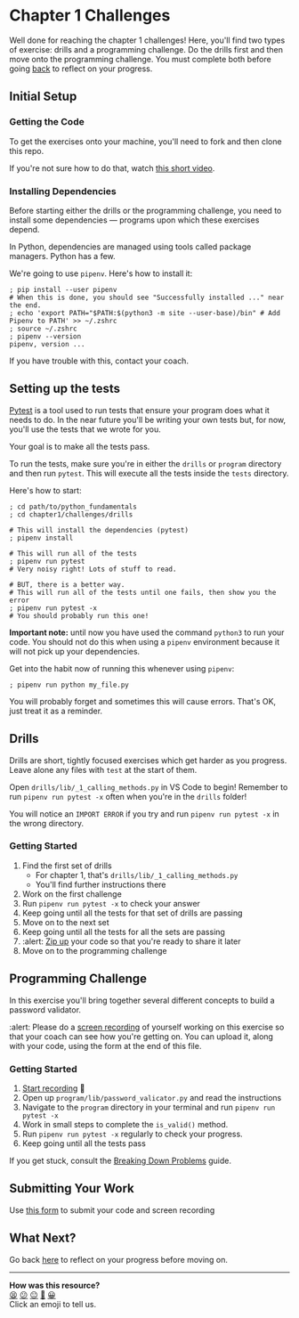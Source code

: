 # Chapter 1 Challenges

Well done for reaching the chapter 1 challenges! Here, you'll find two types of
exercise: drills and a programming challenge. Do the drills first and then move
onto the programming challenge. You must complete both before going
[back](../11_putting_chapter_1_into_practice.md) to reflect on your progress.

## Initial Setup

### Getting the Code

To get the exercises onto your machine, you'll need to fork and then clone this
repo.

If you're not sure how to do that, watch [this short video](<!-- OMITTED -->).

### Installing Dependencies

Before starting either the drills or the programming challenge, you need to
install some dependencies — programs upon which these exercises depend.

In Python, dependencies are managed using tools called package managers. Python
has a few. 

We're going to use `pipenv`. Here's how to install it:

```shell
; pip install --user pipenv
# When this is done, you should see "Successfully installed ..." near the end.
; echo 'export PATH="$PATH:$(python3 -m site --user-base)/bin" # Add Pipenv to PATH' >> ~/.zshrc
; source ~/.zshrc
; pipenv --version
pipenv, version ...
```

If you have trouble with this, contact your coach.

## Setting up the tests

[Pytest](https://docs.pytest.org/en) is a tool used to run tests that ensure
your program does what it needs to do. In the near future you'll be writing your
own tests but, for now, you'll use the tests that we wrote for you.

Your goal is to make all the tests pass.

To run the tests, make sure you're in either the `drills` or `program` directory
and then run `pytest`. This will execute all the tests inside the `tests`
directory.

Here's how to start:

```shell
; cd path/to/python_fundamentals
; cd chapter1/challenges/drills

# This will install the dependencies (pytest)
; pipenv install

# This will run all of the tests
; pipenv run pytest
# Very noisy right! Lots of stuff to read.

# BUT, there is a better way.
# This will run all of the tests until one fails, then show you the error
; pipenv run pytest -x
# You should probably run this one!
```

**Important note:** until now you have used the command `python3` to run your
code. You should not do this when using a `pipenv` environment because it will
not pick up your dependencies.

Get into the habit now of running this whenever using `pipenv`:

```shell
; pipenv run python my_file.py
```

You will probably forget and sometimes this will cause errors. That's OK, just
treat it as a reminder.

## Drills

Drills are short, tightly focused exercises which get harder as you progress.
Leave alone any files with `test` at the start of them.

Open `drills/lib/_1_calling_methods.py` in VS Code to begin! Remember to run
`pipenv run pytest -x` often when you're in the `drills` folder! 

You will notice an `IMPORT ERROR` if you try and run `pipenv run pytest -x` in
the wrong directory.

### Getting Started

1. Find the first set of drills
    * For chapter 1, that's `drills/lib/_1_calling_methods.py`
    * You'll find further instructions there
2. Work on the first challenge
3. Run `pipenv run pytest -x` to check your answer
4. Keep going until all the tests for that set of drills are passing
5. Move on to the next set
6. Keep going until all the tests for all the sets are passing
7. :alert: [Zip up](../../pills/creating_zipfiles.md) your code so that you're
   ready to share it later <!-- OMITTED -->
8. Move on to the programming challenge

## Programming Challenge

In this exercise you'll bring together several different concepts to build a
password validator.

:alert: Please do a [screen recording](../../pills/screen_recordings.md) of
yourself working on this exercise so that your coach can see how you're getting
on. You can upload it, along with your code, using the form at the end of this
file.

### Getting Started

1. [Start recording](../../pills/screen_recordings.md) 🎥
2. Open up `program/lib/password_valicator.py` and read the instructions
3. Navigate to the `program` directory in your terminal and run `pipenv run
   pytest -x`
4. Work in small steps to complete the `is_valid()` method.
5. Run `pipenv run pytest -x` regularly to check your progress.
6. Keep going until all the tests pass

If you get stuck, consult the [Breaking Down
Problems](../../pills/breaking_down_problems.md) guide.

## Submitting Your Work

Use [this form](https://airtable.com/shr6mk28x0fy3OrxN?prefill_Item=pyf_ch1) to
submit your code and screen recording

## What Next?

Go back [here](../11_putting_chapter_1_into_practice.md#reflect-and-review)
to reflect on your progress before moving on.


<!-- BEGIN GENERATED SECTION DO NOT EDIT -->

---

**How was this resource?**  
[😫](https://airtable.com/shrUJ3t7KLMqVRFKR?prefill_Repository=makersacademy%2Fpython_foundations&prefill_File=chapter1%2Fchallenges%2FREADME.md&prefill_Sentiment=😫) [😕](https://airtable.com/shrUJ3t7KLMqVRFKR?prefill_Repository=makersacademy%2Fpython_foundations&prefill_File=chapter1%2Fchallenges%2FREADME.md&prefill_Sentiment=😕) [😐](https://airtable.com/shrUJ3t7KLMqVRFKR?prefill_Repository=makersacademy%2Fpython_foundations&prefill_File=chapter1%2Fchallenges%2FREADME.md&prefill_Sentiment=😐) [🙂](https://airtable.com/shrUJ3t7KLMqVRFKR?prefill_Repository=makersacademy%2Fpython_foundations&prefill_File=chapter1%2Fchallenges%2FREADME.md&prefill_Sentiment=🙂) [😀](https://airtable.com/shrUJ3t7KLMqVRFKR?prefill_Repository=makersacademy%2Fpython_foundations&prefill_File=chapter1%2Fchallenges%2FREADME.md&prefill_Sentiment=😀)  
Click an emoji to tell us.

<!-- END GENERATED SECTION DO NOT EDIT -->

